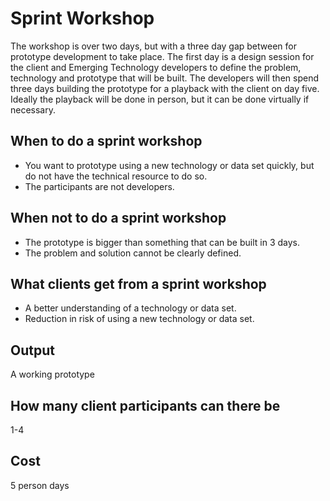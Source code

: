 # Sprint Workshop
The workshop is over two days, but with a three day gap between for prototype development to take place. The first day is a design session for the client and Emerging Technology developers to define the problem, technology and prototype that will be built.  The developers will then spend three days building the prototype for a playback with the client on day five. Ideally the playback will be done in person, but it can be done virtually if necessary.

## When to do a sprint workshop
* You want to prototype using a new technology or data set quickly, but do not have the technical resource to do so.
* The participants are not developers.

## When not to do a sprint workshop
* The prototype is bigger than something that can be built in 3 days.
* The problem and solution cannot be clearly defined.

## What clients get from a sprint workshop
* A better understanding of a technology or data set.
* Reduction in risk of using a new technology or data set.

## Output
A working prototype

## How many client participants can there be
1-4

## Cost
5 person days
